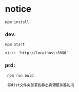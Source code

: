 # notice
	npm install
### dev:
    npm start

    visit `http://localhost:8080` 

### prd:
	 npm run buld
	 
	 将dist文件夹部署到静态资源服务器访问